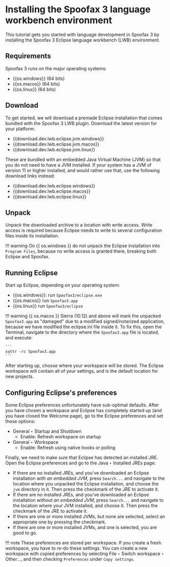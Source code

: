 # Installing the Spoofax 3 language workbench environment

This tutorial gets you started with language development in Spoofax 3 by installing the Spoofax 3 Eclipse language workbench (LWB) environment.

## Requirements

Spoofax 3 runs on the major operating systems:

* {{os.windows}} (64 bits)
* {{os.macos}} (64 bits)
* {{os.linux}} (64 bits)

## Download

To get started, we will download a premade Eclipse installation that comes bundled with the Spoofax 3 LWB plugin. Download the latest version for your platform:

* {{download.dev.lwb.eclipse.jvm.windows}}
* {{download.dev.lwb.eclipse.jvm.macos}}
* {{download.dev.lwb.eclipse.jvm.linux}}

These are bundled with an embedded Java Virtual Machine (JVM) so that you do not need to have a JVM installed. If your system has a JVM of version 11 or higher installed, and would rather use that, use the following download links instead:

* {{download.dev.lwb.eclipse.windows}}
* {{download.dev.lwb.eclipse.macos}}
* {{download.dev.lwb.eclipse.linux}}

## Unpack

Unpack the downloaded archive to a location with write access. Write access is required because Eclipse needs to write to several configuration files inside its installation.

!!! warning
    On {{ os.windows }} do not unpack the Eclipse installation into `Program Files`, because no write access is granted there, breaking both Eclipse and Spoofax.

## Running Eclipse

Start up Eclipse, depending on your operating system:

* {{os.windows}}: run `Spoofax3/eclipse.exe`
* {{os.macos}} run `Spoofax3.app`
* {{os.linux}} run `Spoofax3/eclipse`

!!! warning
    {{ os.macos }} Sierra (10.12) and above will mark the unpacked `Spoofax3.app` as "damaged" due to a modified signed/notarized application, because we have modified the eclipse.ini file inside it. To fix this, open the Terminal, navigate to the directory where the `Spoofax3.app` file is located, and execute:

    ```
    xattr -rc Spoofax3.app
    ```

After starting up, choose where your workspace will be stored. The Eclipse workspace will contain all of your settings, and is the default location for new projects.

## Configuring Eclipse's preferences

Some Eclipse preferences unfortunately have sub-optimal defaults. After you have chosen a workspace and Eclipse has completely started up (and you have closed the Welcome page), go to the Eclipse preferences and set these options:

* General ‣ Startup and Shutdown
    * Enable: Refresh workspace on startup
* General ‣ Workspace
    * Enable: Refresh using native hooks or polling

Finally, we need to make sure that Eclipse has detected an installed JRE. Open the Eclipse preferences and go to the Java ‣ Installed JREs page:

* If there are no installed JREs, and you've downloaded an Eclipse installation *with an embedded JVM*, press `Search...` and navigate to the location where you unpacked the Eclipse installation, and choose the `jvm` directory in it. Then press the checkmark of the JRE to activate it.
* If there are no installed JREs, and you've downloaded an Eclipse installation *without an embedded JVM*, press `Search...` and navigate to the location where your JVM installed, and choose it. Then press the checkmark of the JRE to activate it.
* If there are one or more installed JVMs, but none are selected, select an appropriate one by pressing the checkmark.
* If there are one or more installed JVMs, and one is selected, you are good to go.

!!! note
    These preferences are stored per workspace. If you create a fresh workspace, you have to re-do these settings. You can create a new workspace with copied preferences by selecting File ‣ Switch workspace ‣ Other..., and then checking `Preferences` under `Copy settings`.
